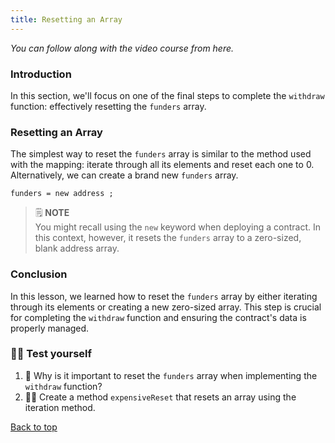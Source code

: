 ```yaml
---
title: Resetting an Array
---
```

_You can follow along with the video course from here._

<a name="top"></a>

### Introduction

In this section, we'll focus on one of the final steps to complete the `withdraw` function: effectively resetting the `funders` array.

### Resetting an Array

The simplest way to reset the `funders` array is similar to the method used with the mapping: iterate through all its elements and reset each one to 0. Alternatively, we can create a brand new `funders` array.

```solidity
funders = new address ;
```
>🗒️ **NOTE** <br>
> You might recall using the `new` keyword when deploying a contract. In this context, however, it resets the `funders` array to a zero-sized, blank address array.

### Conclusion

In this lesson, we learned how to reset the `funders` array by either iterating through its elements or creating a new zero-sized array. This step is crucial for completing the `withdraw` function and ensuring the contract's data is properly managed.

### 🧑‍💻 Test yourself

1. 📕 Why is it important to reset the `funders` array when implementing the `withdraw` function?
2. 🧑‍💻 Create a method `expensiveReset` that resets an array using the iteration method.

[Back to top](#top)
